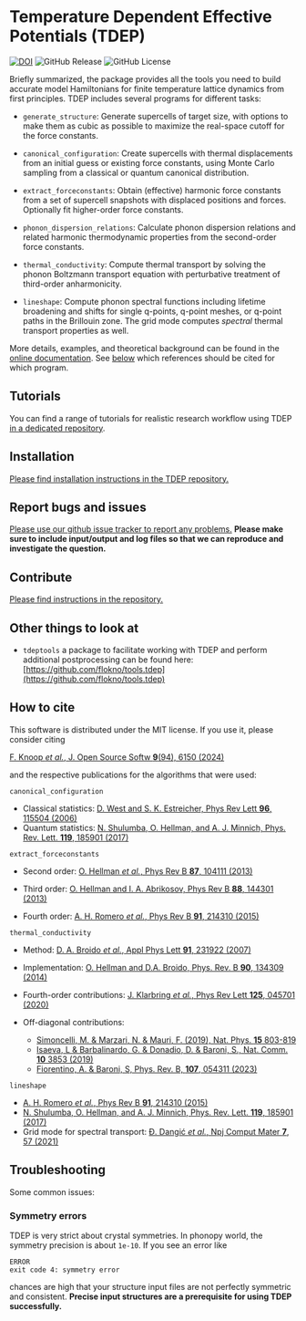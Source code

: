 Temperature Dependent Effective Potentials (TDEP)
===

[![DOI](https://joss.theoj.org/papers/10.21105/joss.06150/status.svg)](https://doi.org/10.21105/joss.06150)
![GitHub Release](https://img.shields.io/github/v/release/tdep-developers/tdep)
![GitHub License](https://img.shields.io/github/license/tdep-developers/tdep)

Briefly summarized, the package provides all the tools you need to build accurate model Hamiltonians for finite temperature lattice dynamics from first principles. TDEP includes several programs for different tasks:

- `generate_structure`: Generate supercells of target size, with options to make them as cubic as possible to maximize the real-space cutoff for the force constants.

- `canonical_configuration`: Create supercells with thermal displacements from an initial guess or existing force constants, using Monte Carlo sampling from a classical or quantum canonical distribution.

- `extract_forceconstants`: Obtain (effective) harmonic force constants from a set of supercell snapshots with displaced positions and forces. Optionally fit higher-order force constants.

- `phonon_dispersion_relations`: Calculate phonon dispersion relations and related harmonic thermodynamic properties from the second-order force constants.

- `thermal_conductivity`: Compute thermal transport by solving the phonon Boltzmann transport equation with perturbative treatment of third-order anharmonicity.

- `lineshape`: Compute phonon spectral functions including lifetime broadening and shifts for single q-points, q-point meshes, or q-point paths in the Brillouin zone. The grid mode computes _spectral_ thermal transport properties as well.

More details, examples, and theoretical background can be found in the [online documentation](https://tdep-developers.github.io/tdep/program). See [below](#how-to-cite) which references should be cited for which program.

## Tutorials

You can find a range of tutorials for realistic research workflow using TDEP [in a dedicated repository](https://github.com/tdep-developers/tdep-tutorials).

## Installation

[Please find installation instructions in the TDEP repository.](https://github.com/tdep-developers/tdep/blob/main/INSTALL.md)

## Report bugs and issues

[Please use our github issue tracker to report any problems.](https://github.com/tdep-developers/tdep/issues) **Please make sure to include input/output and log files so that we can reproduce and investigate the question.**

## Contribute

[Please find instructions in the repository.](https://github.com/tdep-developers/tdep/blob/main/CONTRIBUTING.md)

## Other things to look at

* `tdeptools` a package to facilitate working with TDEP and perform additional postprocessing can be found here: [https://github.com/flokno/tools.tdep](https://github.com/flokno/tools.tdep)

## How to cite

This software is distributed under the MIT license. If you use it, please consider citing

[F. Knoop *et al.*, J. Open Source Softw **9**(94), 6150 (2024)](https://joss.theoj.org/papers/10.21105/joss.06150)

and the respective publications for the algorithms that were used:

`canonical_configuration`

- Classical statistics: [D. West and S. K. Estreicher, Phys Rev Lett **96**, 115504 (2006)](https://journals.aps.org/prl/abstract/10.1103/PhysRevLett.96.115504)
- Quantum statistics: [N. Shulumba, O. Hellman, and A. J. Minnich, Phys. Rev. Lett. **119**, 185901 (2017)](https://journals.aps.org/prl/abstract/10.1103/PhysRevLett.119.185901)

`extract_forceconstants`

- Second order: [O. Hellman *et al.*, Phys Rev B **87**, 104111 (2013)](https://journals.aps.org/prb/abstract/10.1103/PhysRevB.87.104111)

- Third order: [O. Hellman and I. A. Abrikosov, Phys Rev B **88**, 144301 (2013)](https://journals.aps.org/prb/abstract/10.1103/PhysRevB.88.144301)
- Fourth order: [A. H. Romero *et al.*, Phys Rev B **91**, 214310 (2015)](https://journals.aps.org/prb/abstract/10.1103/PhysRevB.91.214310)

`thermal_conductivity`

- Method: [D. A. Broido *et al.*, Appl Phys Lett **91**, 231922 (2007)](https://doi.org/10.1063/1.2822891)

- Implementation: [O. Hellman and D.A. Broido, Phys. Rev. B **90**, 134309 (2014)](https://dx.doi.org/10.1103/physrevb.90.134309)
- Fourth-order contributions: [J. Klarbring *et al.*, Phys Rev Lett **125**, 045701 (2020)](https://journals.aps.org/prl/abstract/10.1103/PhysRevLett.125.045701)
- Off-diagonal contributions: 
    - [Simoncelli, M. & Marzari, N. & Mauri, F. (2019), Nat. Phys. **15** 803-819](https://doi.org/10.1038/s41567-019-0520-x)
    - [Isaeva, L & Barbalinardo, G. & Donadio, D. & Baroni, S., Nat. Comm. **10** 3853 (2019)](https://doi.org/10.1038/s41467-019-11572-4)
    - [Fiorentino, A. & Baroni, S, Phys. Rev. B, **107**, 054311 (2023)](https://doi.org/10.1103/PhysRevB.107.054311)


`lineshape`

- [A. H. Romero *et al.*, Phys Rev B **91**, 214310 (2015)](https://journals.aps.org/prb/abstract/10.1103/PhysRevB.91.214310)
- [N. Shulumba, O. Hellman, and A. J. Minnich, Phys. Rev. Lett. **119**, 185901 (2017)](https://journals.aps.org/prl/abstract/10.1103/PhysRevLett.119.185901)
- Grid mode for spectral transport: [Đ. Dangić *et al.*, Npj Comput Mater **7**, 57 (2021)](https://www.nature.com/articles/s41524-021-00523-7)

## Troubleshooting

Some common issues:

### Symmetry errors

TDEP is very strict about crystal symmetries. In phonopy world, the symmetry precision is about `1e-10`. If you see an error like

```
ERROR
exit code 4: symmetry error
```

chances are high that your structure input files are not perfectly symmetric and consistent. **Precise input structures are a prerequisite for using TDEP successfully.**
